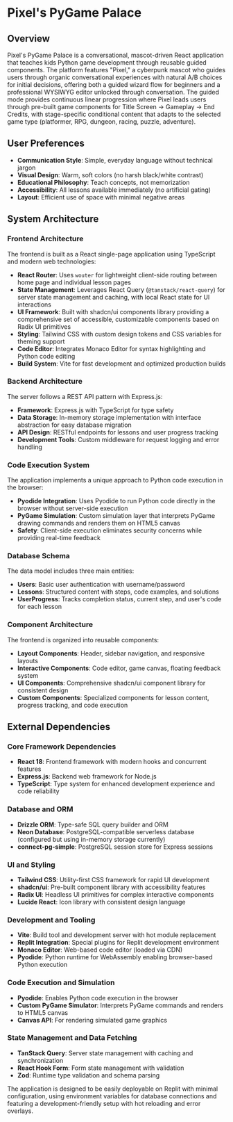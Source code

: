 # Pixel's PyGame Palace

## Overview

Pixel's PyGame Palace is a conversational, mascot-driven React application that teaches kids Python game development through reusable guided components. The platform features "Pixel," a cyberpunk mascot who guides users through organic conversational experiences with natural A/B choices for initial decisions, offering both a guided wizard flow for beginners and a professional WYSIWYG editor unlocked through conversation. The guided mode provides continuous linear progression where Pixel leads users through pre-built game components for Title Screen → Gameplay → End Credits, with stage-specific conditional content that adapts to the selected game type (platformer, RPG, dungeon, racing, puzzle, adventure).

## User Preferences

- **Communication Style**: Simple, everyday language without technical jargon
- **Visual Design**: Warm, soft colors (no harsh black/white contrast)
- **Educational Philosophy**: Teach concepts, not memorization
- **Accessibility**: All lessons available immediately (no artificial gating)
- **Layout**: Efficient use of space with minimal negative areas

## System Architecture

### Frontend Architecture
The frontend is built as a React single-page application using TypeScript and modern web technologies:

- **React Router**: Uses `wouter` for lightweight client-side routing between home page and individual lesson pages
- **State Management**: Leverages React Query (`@tanstack/react-query`) for server state management and caching, with local React state for UI interactions
- **UI Framework**: Built with shadcn/ui components library providing a comprehensive set of accessible, customizable components based on Radix UI primitives
- **Styling**: Tailwind CSS with custom design tokens and CSS variables for theming support
- **Code Editor**: Integrates Monaco Editor for syntax highlighting and Python code editing
- **Build System**: Vite for fast development and optimized production builds

### Backend Architecture
The server follows a REST API pattern with Express.js:

- **Framework**: Express.js with TypeScript for type safety
- **Data Storage**: In-memory storage implementation with interface abstraction for easy database migration
- **API Design**: RESTful endpoints for lessons and user progress tracking
- **Development Tools**: Custom middleware for request logging and error handling

### Code Execution System
The application implements a unique approach to Python code execution in the browser:

- **Pyodide Integration**: Uses Pyodide to run Python code directly in the browser without server-side execution
- **PyGame Simulation**: Custom simulation layer that interprets PyGame drawing commands and renders them on HTML5 canvas
- **Safety**: Client-side execution eliminates security concerns while providing real-time feedback

### Database Schema
The data model includes three main entities:

- **Users**: Basic user authentication with username/password
- **Lessons**: Structured content with steps, code examples, and solutions
- **UserProgress**: Tracks completion status, current step, and user's code for each lesson

### Component Architecture
The frontend is organized into reusable components:

- **Layout Components**: Header, sidebar navigation, and responsive layouts
- **Interactive Components**: Code editor, game canvas, floating feedback system
- **UI Components**: Comprehensive shadcn/ui component library for consistent design
- **Custom Components**: Specialized components for lesson content, progress tracking, and code execution

## External Dependencies

### Core Framework Dependencies
- **React 18**: Frontend framework with modern hooks and concurrent features
- **Express.js**: Backend web framework for Node.js
- **TypeScript**: Type system for enhanced development experience and code reliability

### Database and ORM
- **Drizzle ORM**: Type-safe SQL query builder and ORM
- **Neon Database**: PostgreSQL-compatible serverless database (configured but using in-memory storage currently)
- **connect-pg-simple**: PostgreSQL session store for Express sessions

### UI and Styling
- **Tailwind CSS**: Utility-first CSS framework for rapid UI development
- **shadcn/ui**: Pre-built component library with accessibility features
- **Radix UI**: Headless UI primitives for complex interactive components
- **Lucide React**: Icon library with consistent design language

### Development and Tooling
- **Vite**: Build tool and development server with hot module replacement
- **Replit Integration**: Special plugins for Replit development environment
- **Monaco Editor**: Web-based code editor (loaded via CDN)
- **Pyodide**: Python runtime for WebAssembly enabling browser-based Python execution

### Code Execution and Simulation
- **Pyodide**: Enables Python code execution in the browser
- **Custom PyGame Simulator**: Interprets PyGame commands and renders to HTML5 canvas
- **Canvas API**: For rendering simulated game graphics

### State Management and Data Fetching
- **TanStack Query**: Server state management with caching and synchronization
- **React Hook Form**: Form state management with validation
- **Zod**: Runtime type validation and schema parsing

The application is designed to be easily deployable on Replit with minimal configuration, using environment variables for database connections and featuring a development-friendly setup with hot reloading and error overlays.